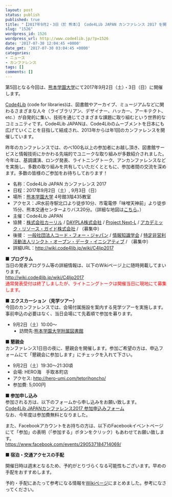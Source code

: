 ```yaml
---
layout: post
status: publish
published: true
title: "【2017年9月2・3日（於 熊本）】 Code4Lib JAPAN カンファレンス 2017 を開催します（参加者募集）"
slug: "1526"
wordpress_id: 1526
wordpress_url: http://www.code4lib.jp/?p=1526
date: '2017-07-30 12:04:45 +0000'
date_gmt: '2017-07-30 03:04:45 +0000'
categories:
- ニュース
- カンファレンス
tags: []
comments: []
---
```

<p>第5回となる今回は、<a title="熊本学園大学" href="http://www.kumagaku.ac.jp/" target="_blank">熊本学園大学</a>にて2017年9月2日（土）・3日（日）に開催します。</p>
<p><a href="http://code4lib.org/" target="_blank">Code4Lib</a> (code for libraries)は、図書館やアーカイブ、ミュージアムなどに関わるさまざまな人々（ライブラリアン、デザイナー、ハッカー、アーキテクト、etc.）が自発的に集い、技術を通じてさまざまな課題に取り組むという世界的なコミュニティです。Code4Lib JAPANは、Code4Libのムーブメントを日本にも広げていくことを目指して結成され、2013年からは年1回のカンファレンスを開催しています。</p>
<p>昨年のカンファレンスでは、のべ100名以上の参加者にお越し頂き、図書館サービスと情報技術にかかわる先端的でユニークな取り組みが多数紹介されました。今年は、基調講演、ロング発表、ライトニングトーク、アンカンファレンスなどを実施し、多数の取り組みを共有していただくとともに、参加者間の交流を深めます。多数の皆様のご参加をお待ちしております！</p>
<ul>
<li>名称：Code4Lib JAPAN カンファレンス 2017</li>
<li>日程：2017年9月2日（土）, 9月3日（日）</li>
<li>場所：<a title="熊本学園大学" href="http://www.kumagaku.ac.jp/" target="_blank">熊本学園大学</a> 4号館3階435教室</li>
<li>アクセス：JR水前寺駅北口より徒歩10分、市電電停「味噌天神前」より徒歩15分、熊本交通センターよりバス20分。（詳細な地図は<a href="http://www.kumagaku.ac.jp/daigaku/map/access" target="_blank">こちら</a>。）</li>
<li>主催：Code4Lib JAPAN</li>
<li>協賛：<a target="_blank" href="https://calil.jp/">株式会社カーリル</a> / <a target="_blank" href="http://daypla.co.jp/">DAYPLA株式会社</a> / <a target="_blank" href="http://www.next-l.jp/">Project Next-L</a> / <a target="_blank" href="http://arg-corp.jp/">アカデミック・リソース・ガイド株式会社</a> / （募集中）</li>
<li>後援： <a target="_blank" href="http://www.code4japan.org">一般社団法人コード・フォー・ジャパン</a> / <a target="_blank" href="http://jsik.jp">情報知識学会</a> / <a target="_blank" href="http://linkedopendata.jp/">特定非営利活動法人リンクト・オープン・データ・イニシアティブ</a> / （募集中）</li>
<li>詳細URL：<a title="http://wiki.code4lib.jp/wiki/C4ljp2017" href="http://wiki.code4lib.jp/wiki/C4ljp2017">http://wiki.code4lib.jp/wiki/C4ljp2017</a></li>
</ul>
<p><!--more--></p>
<div>
<p><strong>■ プログラム</strong><br />
当日の発表プログラム等の詳細情報は、以下のWikiページ上に随時掲載してまいります。<br />
<a href="http://wiki.code4lib.jp/wiki/C4ljp2017">http://wiki.code4lib.jp/wiki/C4ljp2017</a><br />
<span style="color: red">通常発表受付は終了しましたが、ライトニングトークは開催当日に現地にて募集します。</span></p>
<p><strong>■ エクスカーション（見学ツアー）</strong><br />
今回のカンファレンスでは、会場付属施設を案内する見学ツアーを実施します。事前申込の必要はなく、当日会場にて先着順で参加を募ります。</p>
<ul>
<li>9月2日（土）10:00～ </li>
<li style="margin-left: 20px;">訪問先:<a href="http://www.lib.kumagaku.ac.jp/">熊本学園大学附属図書館</a></li>
</ul>
<p><strong>■ 懇親会</strong><br />
カンファレンス1日目の夜に、懇親会を開催します。参加ご希望の方は、申込フォームにて「懇親会に参加します」にチェックを入れて下さい。</p>
<ul>
<li>9月2日（土）19:30～21:30頃</li>
<li>会場: HERO海　手取本町店</li>
<li>アクセス: <a target="_blank" href="http://hero-umi.com/tetorihoncho/">http://hero-umi.com/tetorihoncho/</a></li>
<li>参加費: 5,000円</li>
</ul>
<p><strong>■ 参加申し込み</strong><br />
参加される方は、以下のフォームから申し込みをお願い致します。<br />
<a href="http://www.code4lib.jp/2017/07/1527/">Code4Lib JAPANカンファレンス2017 参加申込みフォーム</a><br />
なお、今年度は参加費無料となりました。</p>
<p>また、Facebookアカウントをお持ちの方は、以下のFacebookイベントページにて「参加」の表明（「参加する」ボタンをクリック）もあわせてお願い致します。<br />
<a target="_blank" title="https://www.facebook.com/events/1619923901666257/" href="https://www.facebook.com/events/290537184714069/">https://www.facebook.com/events/290537184714069/</a></p>
<p><strong>■ 宿泊・交通アクセスの手配</strong></p>
<p>開催日時は週末となるため、予約がとりづらくなる可能性もございます。早めの手配をおすすめします。</p>
<p>予約・手配にあたって参考になる情報を<a href="http://wiki.code4lib.jp/wiki/C4ljp2017/local">Wikiページ</a>にまとめました。参考になさってください。</p>
</div>
